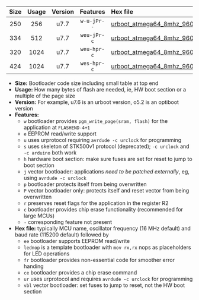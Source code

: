 |Size|Usage|Version|Features|Hex file|
|:-:|:-:|:-:|:-:|:--|
|250|256|u7.7|`w-u-jPr--`|[urboot_atmega64_8mhz_9600bps_lednop_fr_ur_vbl.hex](https://raw.githubusercontent.com/stefanrueger/urboot.hex/main/mcus/atmega64/fcpu_8mhz/9600_bps/urboot_atmega64_8mhz_9600bps_lednop_fr_ur_vbl.hex)|
|334|512|u7.7|`weu-jPr-c`|[urboot_atmega64_8mhz_9600bps_ee_lednop_fr_ce_ur_vbl.hex](https://raw.githubusercontent.com/stefanrueger/urboot.hex/main/mcus/atmega64/fcpu_8mhz/9600_bps/urboot_atmega64_8mhz_9600bps_ee_lednop_fr_ce_ur_vbl.hex)|
|320|1024|u7.7|`weu-hpr-c`|[urboot_atmega64_8mhz_9600bps_ee_lednop_fr_ce_ur.hex](https://raw.githubusercontent.com/stefanrueger/urboot.hex/main/mcus/atmega64/fcpu_8mhz/9600_bps/urboot_atmega64_8mhz_9600bps_ee_lednop_fr_ce_ur.hex)|
|424|1024|u7.7|`wes-hpr-c`|[urboot_atmega64_8mhz_9600bps_ee_lednop_fr_ce.hex](https://raw.githubusercontent.com/stefanrueger/urboot.hex/main/mcus/atmega64/fcpu_8mhz/9600_bps/urboot_atmega64_8mhz_9600bps_ee_lednop_fr_ce.hex)|

- **Size:** Bootloader code size including small table at top end
- **Usage:** How many bytes of flash are needed, ie, HW boot section or a multiple of the page size
- **Version:** For example, u7.6 is an urboot version, o5.2 is an optiboot version
- **Features:**
  + `w` bootloader provides `pgm_write_page(sram, flash)` for the application at `FLASHEND-4+1`
  + `e` EEPROM read/write support
  + `u` uses urprotocol requiring `avrdude -c urclock` for programming
  + `s` uses skeleton of STK500v1 protocol (deprecated); `-c urclock` and `-c arduino` both work
  + `h` hardware boot section: make sure fuses are set for reset to jump to boot section
  + `j` vector bootloader: applications *need to be patched externally*, eg, using `avrdude -c urclock`
  + `p` bootloader protects itself from being overwritten
  + `P` vector bootloader only: protects itself and reset vector from being overwritten
  + `r` preserves reset flags for the application in the register R2
  + `c` bootloader provides chip erase functionality (recommended for large MCUs)
  + `-` corresponding feature not present
- **Hex file:** typically MCU name, oscillator frequency (16 MHz default) and baud rate (115200 default) followed by
  + `ee` bootloader supports EEPROM read/write
  + `lednop` is a template bootloader with `mov rx,rx` nops as placeholders for LED operations
  + `fr` bootloader provides non-essential code for smoother error handing
  + `ce` bootloader provides a chip erase command
  + `ur` uses urprotocol and requires `avrdude -c urclock` for programming
  + `vbl` vector bootloader: set fuses to jump to reset, not the HW boot section
